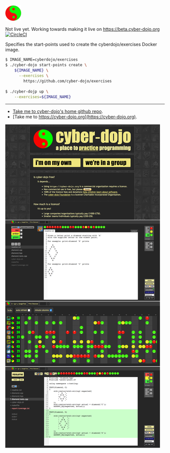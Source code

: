 
<img src="https://raw.githubusercontent.com/cyber-dojo/nginx/master/images/home_page_logo.png" alt="cyber-dojo yin/yang logo" width="50px" height="50px"/>

Not live yet. Working towards making it live on https://beta.cyber-dojo.org
[![CircleCI](https://circleci.com/gh/cyber-dojo/exercises.svg?style=svg)](https://circleci.com/gh/cyber-dojo/exercises)

Specifies the start-points used to create the cyberdojo/exercises Docker image.

```bash
$ IMAGE_NAME=cyberdojo/exercises
$ ./cyber-dojo start-points create \
    ${IMAGE_NAME} \
      --exercises \
        https://github.com/cyber-dojo/exercises

$ ./cyber-dojp up \
    --exercises=${IMAGE_NAME}
```

- - - -

* [Take me to cyber-dojo's home github repo](https://github.com/cyber-dojo/cyber-dojo).
* [Take me to https://cyber-dojo.org](https://cyber-dojo.org).

![cyber-dojo.org home page](https://github.com/cyber-dojo/cyber-dojo/blob/master/shared/home_page_snapshot.png)
